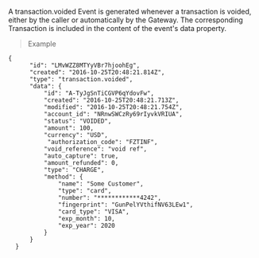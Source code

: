 <div class="method-area">
  <div class="method-copy">
    <div class="method-copy-padding">
      <p>A <span class="code-green">transaction.voided</span> Event is generated whenever a transaction is voided, either by the caller or automatically by the Gateway. The corresponding Transaction is included in the content of the event's <span class="code-green">data</span> property.</p>
    </div>
  </div>
  <blockquote><p>Example</p></blockquote>

  <pre><code class="json">{
      "id": "LMvWZZ8MTYyVBr7hjoohEg",
      "created": "2016-10-25T20:48:21.814Z",
      "type": "transaction.voided",
      "data": {
          "id": "A-TyJgSnTiCGVP6qYdovFw",
          "created": "2016-10-25T20:48:21.713Z",
          "modified": "2016-10-25T20:48:21.754Z",
          "account_id": "NRnwSWCzRy69rIyvkVRIUA",
          "status": "VOIDED",
          "amount": 100,
          "currency": "USD",
           "authorization_code": "FZTINF",
          "void_reference": "void ref",
          "auto_capture": true,
          "amount_refunded": 0,
          "type": "CHARGE",
          "method": {
              "name": "Some Customer",
              "type": "card",
              "number": "&#42;&#42;&#42;&#42;&#42;&#42;&#42;&#42;&#42;&#42;&#42;&#42;4242",
              "fingerprint": "GunPelYVthifNV63LEw1",
              "card_type": "VISA",
              "exp_month": 10,
              "exp_year": 2020
          }
      }
  }</code>
  </pre>
</div>
